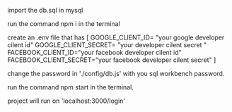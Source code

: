 import the db.sql in mysql

run the command npm i in the terminal

create an .env file that has [
    GOOGLE_CLIENT_ID= "your google developer cilent id"
    GOOGLE_CLIENT_SECRET= "your developer cilent secret "
    FACEBOOK_CLIENT_ID="your facebook developer cilent id"
    FACEBOOK_CLIENT_SECRET="your facebook developer cilent secret"
]

change the password in './config/db.js' with you sql workbench password.

run the command npm start in the terminal.

project will run on 'localhost:3000/login'